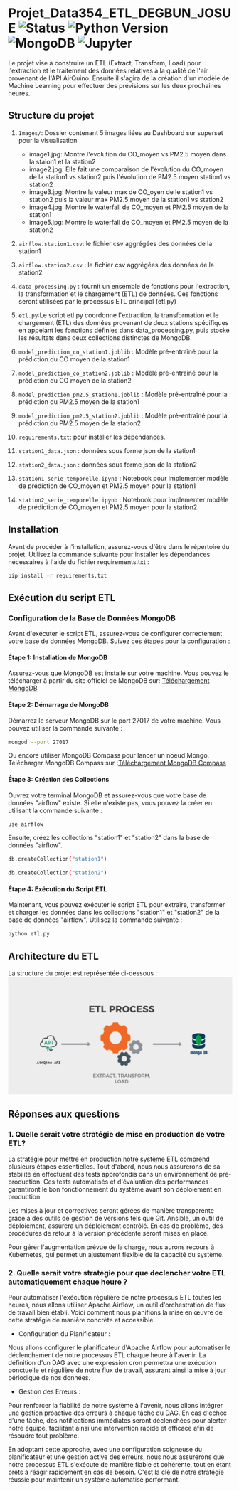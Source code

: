# Projet_Data354_ETL_DEGBUN_JOSUE ![Status](https://img.shields.io/badge/status-stable-brightgreen) ![Python Version](https://img.shields.io/badge/python-3.11%20%7C%20%3E%3D3.6-blue) ![MongoDB](https://img.shields.io/badge/MongoDB-4.4-green) ![Jupyter](https://img.shields.io/badge/Jupyter-yes-brightgreen)


 



Le projet vise à construire un ETL (Extract, Transform, Load) pour l'extraction et le traitement des données relatives à la qualité de l'air provenant de l'API AirQuino. Ensuite il s'agira de la création d'un modèle de Machine Learning pour effectuer des prévisions sur les deux prochaines heures.

## Structure du projet
1. `Images/`:
    Dossier contenant 5 images liées au Dashboard sur superset pour la visualisation
   - image1.jpg: Montre l'evolution du CO_moyen vs PM2.5 moyen dans la staion1 et la station2
   - image2.jpg: Elle fait une comparaison de l'évolution du CO_moyen de la station1 vs station2 puis l'évolution de PM2.5 moyen station1 vs station2
   - image3.jpg: Montre la valeur max de CO_oyen de le station1 vs station2 puis la valeur max PM2.5 moyen de la station1 vs station2
   - image4.jpg: Montre le waterfall de CO_moyen et PM2.5 moyen de la station1
   - image5.jpg: Montre le waterfall de CO_moyen et PM2.5 moyen de la station2
2.  `airflow.station1.csv`: le fichier csv aggrégées des données de la station1


3. `airflow.station2.csv`  :  le fichier csv aggrégées des données de la station2

4. `data_processing.py` : fournit un ensemble de fonctions pour l'extraction, la transformation et le chargement (ETL) de données. Ces fonctions seront utilisées par le processus ETL principal (etl.py)

5.  `etl.py`:Le script etl.py coordonne l'extraction, la transformation et le chargement (ETL) des données provenant de deux stations spécifiques en appelant les fonctions définies dans data_processing.py, puis stocke les résultats dans deux collections distinctes de MongoDB.
   
6.  `model_prediction_co_station1.joblib` : Modèle pré-entraîné pour la prédiction du CO moyen de la station1

7.  `model_prediction_co_station2.joblib` : Modèle pré-entraîné pour la prédiction du CO moyen de la station2

8.  `model_prediction_pm2.5_station1.joblib` : Modèle pré-entraîné pour la prédiction du PM2.5 moyen de la station1

9.  `model_prediction_pm2.5_station2.joblib` : Modèle pré-entraîné pour la prédiction du PM2.5 moyen de la station2

10.   `requirements.txt`: pour installer les dépendances.
    
11.  `station1_data.json` : données sous forme json de la station1

12. `station2_data.json` : données sous forme json de la station2

13.  `station1_serie_temporelle.ipynb` : Notebook pour implementer modèle de prédiction de CO_moyen et PM2.5 moyen pour la station1

14. `station2_serie_temporelle.ipynb`  : Notebook pour implementer modèle de prédiction de CO_moyen et PM2.5 moyen pour la station2

## Installation
Avant de procéder à l'installation, assurez-vous d'être dans le répertoire du projet. Utilisez la commande suivante pour installer les dépendances nécessaires à l'aide du fichier requirements.txt :
```bash
pip install -r requirements.txt
```
## Exécution du script ETL
### Configuration de la Base de Données MongoDB
Avant d'exécuter le script ETL, assurez-vous de configurer correctement votre base de données MongoDB. Suivez ces étapes pour la configuration :

#### Étape 1: Installation de MongoDB
Assurez-vous que MongoDB est installé sur votre machine. Vous pouvez le télécharger à partir du site officiel de MongoDB sur: [Téléchargement MongoDB](https://www.mongodb.com/try/download/community)

#### Étape 2: Démarrage de MongoDB
Démarrez le serveur MongoDB sur le port 27017 de votre machine. Vous pouvez utiliser la commande suivante :
```bash
mongod --port 27017
```
Ou encore utiliser MongoDB Compass pour lancer un noeud Mongo. Télécharger MongoDB Compass sur :[Téléchargement MongoDB Compass](https://www.mongodb.com/try/download/shell)

#### Étape 3: Création des Collections
Ouvrez votre terminal MongoDB et assurez-vous que votre base de données "airflow" existe. Si elle n'existe pas, vous pouvez la créer en utilisant la commande suivante :
```bash
use airflow
```
Ensuite, créez les collections "station1" et "station2" dans la base de données "airflow".
```bash
db.createCollection("station1")
```
```bash
db.createCollection("station2")
```
#### Étape 4: Exécution du Script ETL
Maintenant, vous pouvez exécuter le script ETL pour extraire, transformer et charger les données dans les collections "station1" et "station2" de la base de données "airflow". Utilisez la commande suivante :
```bash
python etl.py
```
## Architecture du ETL
La structure du projet est représentée ci-dessous :
![architecture](https://github.com/degbun/Projet_Data354_ETL_DEGBUN_JOSUE/blob/main/architecture.jpg)

## Réponses aux questions 
### 1. Quelle serait votre stratégie de mise en production de votre ETL?
La stratégie pour mettre en production notre système ETL comprend plusieurs étapes essentielles. Tout d'abord, nous nous assurerons de sa stabilité en effectuant des tests approfondis dans un environnement de pré-production. Ces tests automatisés et d'évaluation des performances garantiront le bon fonctionnement du système avant son déploiement en production.

Les mises à jour et correctives seront gérées de manière transparente grâce à des outils de gestion de versions tels que Git. Ansible, un outil de déploiement, assurera un déploiement contrôlé. En cas de problème, des procédures de retour à la version précédente seront mises en place.

Pour gérer l'augmentation prévue de la charge, nous aurons recours à Kubernetes, qui permet un ajustement flexible de la capacité du système.
### 2. Quelle serait votre stratégie pour que declencher votre ETL automatiquement chaque heure ?
Pour automatiser l'exécution régulière de notre processus ETL toutes les heures, nous allons utiliser Apache Airflow, un outil d'orchestration de flux de travail bien établi. Voici comment nous planifions la mise en œuvre de cette stratégie de manière concrète et accessible.

- Configuration du Planificateur :

Nous allons configurer le planificateur d'Apache Airflow pour automatiser le déclenchement de notre processus ETL chaque heure à l'avenir. La définition d'un DAG avec une expression cron permettra une exécution ponctuelle et régulière de notre flux de travail, assurant ainsi la mise à jour périodique de nos données.

- Gestion des Erreurs :

Pour renforcer la fiabilité de notre système à l'avenir, nous allons intégrer une gestion proactive des erreurs à chaque tâche du DAG. En cas d'échec d'une tâche, des notifications immédiates seront déclenchées pour alerter notre équipe, facilitant ainsi une intervention rapide et efficace afin de résoudre tout problème.

En adoptant cette approche, avec une configuration soigneuse du planificateur et une gestion active des erreurs, nous nous assurerons que notre processus ETL s'exécute de manière fiable et cohérente, tout en étant prêts à réagir rapidement en cas de besoin. C'est la clé de notre stratégie réussie pour maintenir un système automatisé performant.
							


